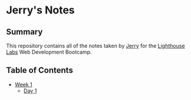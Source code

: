 # Jerry's Notes

## Summary

This repository contains all of the notes taken by [Jerry](https://github.com/jerry1646) for the [Lighthouse Labs](https://lighthouselabs.ca/) Web Development Bootcamp.

## Table of Contents

* [Week 1](/Week_1)
  * [Day 1](/Week_1/Day_1)
